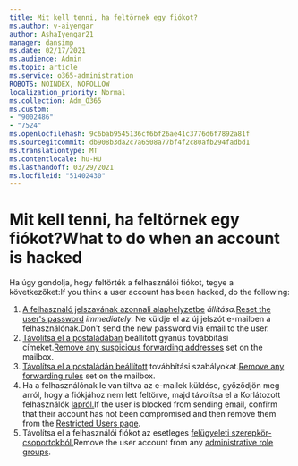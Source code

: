 ```yaml
---
title: Mit kell tenni, ha feltörnek egy fiókot?
ms.author: v-aiyengar
author: AshaIyengar21
manager: dansimp
ms.date: 02/17/2021
ms.audience: Admin
ms.topic: article
ms.service: o365-administration
ROBOTS: NOINDEX, NOFOLLOW
localization_priority: Normal
ms.collection: Adm_O365
ms.custom:
- "9002486"
- "7524"
ms.openlocfilehash: 9c6bab9545136cf6bf26ae41c3776d6f7892a81f
ms.sourcegitcommit: db908b3da2c7a6508a77bf4f2c80afb294fadbd1
ms.translationtype: MT
ms.contentlocale: hu-HU
ms.lasthandoff: 03/29/2021
ms.locfileid: "51402430"
---
```

# <a name="what-to-do-when-an-account-is-hacked"></a><span data-ttu-id="7393e-102">Mit kell tenni, ha feltörnek egy fiókot?</span><span class="sxs-lookup"><span data-stu-id="7393e-102">What to do when an account is hacked</span></span>

<span data-ttu-id="7393e-103">Ha úgy gondolja, hogy feltörték a felhasználói fiókot, tegye a következőket:</span><span class="sxs-lookup"><span data-stu-id="7393e-103">If you think a user account has been hacked, do the following:</span></span>

1. <span data-ttu-id="7393e-104">[A felhasználó jelszavának azonnali alaphelyzetbe](https://go.microsoft.com/fwlink/?linkid=2103704) *állítása.*</span><span class="sxs-lookup"><span data-stu-id="7393e-104">[Reset the user's password](https://go.microsoft.com/fwlink/?linkid=2103704) *immediately*.</span></span> <span data-ttu-id="7393e-105">Ne küldje el az új jelszót e-mailben a felhasználónak.</span><span class="sxs-lookup"><span data-stu-id="7393e-105">Don't send the new password via email to the user.</span></span>
1. <span data-ttu-id="7393e-106">[Távolítsa el a postaládában](https://go.microsoft.com/fwlink/?linkid=2103705) beállított gyanús továbbítási címeket.</span><span class="sxs-lookup"><span data-stu-id="7393e-106">[Remove any suspicious forwarding addresses](https://go.microsoft.com/fwlink/?linkid=2103705) set on the mailbox.</span></span>
1. <span data-ttu-id="7393e-107">[Távolítsa el a postaládán beállított](https://go.microsoft.com/fwlink/?linkid=2103706) továbbítási szabályokat.</span><span class="sxs-lookup"><span data-stu-id="7393e-107">[Remove any forwarding rules](https://go.microsoft.com/fwlink/?linkid=2103706) set on the mailbox.</span></span>
1. <span data-ttu-id="7393e-108">Ha a felhasználónak le van tiltva az e-mailek küldése, győződjön meg arról, hogy a fiókjához nem lett feltörve, majd távolítsa el a Korlátozott felhasználók [lapról.](https://go.microsoft.com/fwlink/?linkid=2103706)</span><span class="sxs-lookup"><span data-stu-id="7393e-108">If the user is blocked from sending email, confirm that their account has not been compromised and then remove them from the [Restricted Users page](https://go.microsoft.com/fwlink/?linkid=2103706).</span></span>
1. <span data-ttu-id="7393e-109">Távolítsa el a felhasználói fiókot az esetleges [felügyeleti szerepkör-csoportokból.](https://go.microsoft.com/fwlink/?linkid=2092294)</span><span class="sxs-lookup"><span data-stu-id="7393e-109">Remove the user account from any [administrative role groups](https://go.microsoft.com/fwlink/?linkid=2092294).</span></span>